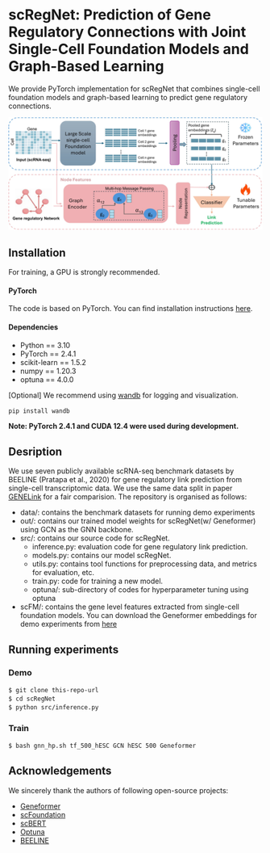 # scRegNet: Prediction of Gene Regulatory Connections with Joint Single-Cell Foundation Models and Graph-Based Learning

We provide PyTorch implementation for scRegNet that combines single-cell foundation models and graph-based learning to predict gene regulatory connections.

<p align="center">
  <img src="./figs/Overview.jpg" width="1000" title="scRegNet framework overview" alt="">
</p>

## Installation

For training, a GPU is strongly recommended.

#### PyTorch

The code is based on PyTorch. You can find installation instructions [here](http://pytorch.org/).

#### Dependencies
* Python == 3.10
* PyTorch == 2.4.1
* scikit-learn == 1.5.2
* numpy == 1.20.3
* optuna == 4.0.0

[Optional] We recommend using [wandb](https://wandb.ai/) for logging and visualization.

```bash
pip install wandb
```
**Note: PyTorch 2.4.1 and CUDA 12.4 were used during development.**

## Desription

We use seven publicly available scRNA-seq benchmark datasets by BEELINE (Pratapa et al., 2020) for gene regulatory link prediction from single-cell transcriptomic data. We use the same data split in paper [GENELink](https://github.com/zpliulab/GENELink/tree/main) for a fair comparision. The repository is organised as follows:

* data/: contains the benchmark datasets for running demo experiments
* out/: contains our trained model weights for scRegNet(w/ Geneformer) using GCN as the GNN backbone.
* src/: contains our source code for scRegNet.
  * inference.py: evaluation code for gene regulatory link prediction.
  * models.py: contains our model scRegNet.  
  * utils.py: contains tool functions for preprocessing data, and metrics for evaluation, etc.
  * train.py: code for training a new model.
  * optuna/: sub-directory of codes for hyperparameter tuning using optuna
* scFM/: contains the gene level features extracted from single-cell foundation models. You can download the Geneformer embeddings for demo experiments from [here](https://drive.google.com/drive/folders/1xnh4ixJwx1kzmO98FmGUvy5S7uqLW-yR?usp=sharing)


## Running experiments

### Demo
```bash
$ git clone this-repo-url
$ cd scRegNet
$ python src/inference.py
```

### Train
```bash
$ bash gnn_hp.sh tf_500_hESC GCN hESC 500 Geneformer
```

## Acknowledgements

We sincerely thank the authors of following open-source projects:

- [Geneformer](https://huggingface.co/ctheodoris/Geneformer)
- [scFoundation](https://github.com/biomap-research/scFoundation)
- [scBERT](https://github.com/TencentAILabHealthcare/scBERT)
- [Optuna](https://github.com/optuna/optuna)
- [BEELINE](https://github.com/Murali-group/Beeline)
